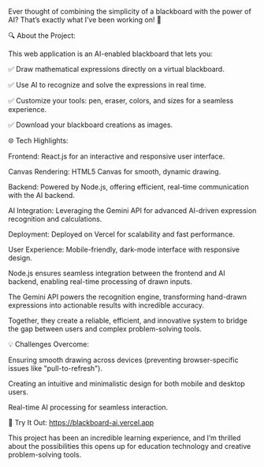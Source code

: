 Ever thought of combining the simplicity of a blackboard with the power of AI? That’s exactly what I’ve been working on! 🌟

🔍 About the Project:

This web application is an AI-enabled blackboard that lets you:

✅ Draw mathematical expressions directly on a virtual blackboard.

✅ Use AI to recognize and solve the expressions in real time.

✅ Customize your tools: pen, eraser, colors, and sizes for a seamless experience.

✅ Download your blackboard creations as images.

🌐 Tech Highlights:

Frontend: React.js for an interactive and responsive user interface.

Canvas Rendering: HTML5 Canvas for smooth, dynamic drawing.

Backend: Powered by Node.js, offering efficient, real-time communication with the AI backend.

AI Integration: Leveraging the Gemini API for advanced AI-driven expression recognition and calculations.

Deployment: Deployed on Vercel for scalability and fast performance.

User Experience: Mobile-friendly, dark-mode interface with responsive design. 

Node.js ensures seamless integration between the frontend and AI backend, enabling real-time processing of drawn inputs.

The Gemini API powers the recognition engine, transforming hand-drawn expressions into actionable results with incredible accuracy.

Together, they create a reliable, efficient, and innovative system to bridge the gap between users and complex problem-solving tools.


💡 Challenges Overcome:

Ensuring smooth drawing across devices (preventing browser-specific issues like "pull-to-refresh").

Creating an intuitive and minimalistic design for both mobile and desktop users.

Real-time AI processing for seamless interaction.

🔗 Try It Out: https://blackboard-ai.vercel.app

This project has been an incredible learning experience, and I’m thrilled about the possibilities this opens up for education technology and creative problem-solving tools.

